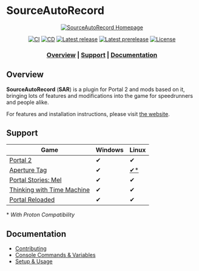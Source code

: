 # SourceAutoRecord

<div align="center">

[![SourceAutoRecord Homepage](docs/web/img/sar_logo.webp)](https://sar.portal2.sr/)

</div>

<div align="center">

[![CI](https://github.com/p2sr/SourceAutoRecord/workflows/CI/badge.svg)](https://github.com/p2sr/SourceAutoRecord/actions?query=workflow%3ACI+branch%3Amaster)
[![CD](https://github.com/p2sr/SourceAutoRecord/workflows/CD/badge.svg)](https://github.com/p2sr/SourceAutoRecord/actions?query=workflow%3ACD+branch%3Amaster)
[![Latest release](https://img.shields.io/github/v/release/p2sr/SourceAutoRecord?label=latest%20release)](https://github.com/p2sr/SourceAutoRecord/releases/latest)
[![Latest prerelease](https://img.shields.io/github/v/release/p2sr/SourceAutoRecord?label=latest%20pre-release&include_prereleases)](https://github.com/p2sr/SourceAutoRecord/releases)
[![License](https://img.shields.io/github/license/p2sr/SourceAutoRecord)](https://github.com/p2sr/SourceAutoRecord/blob/master/LICENSE)

</div>

<div align="center">

### [Overview](#overview) | [Support](#support) | [Documentation](#documentation)

</div>

## Overview

**SourceAutoRecord** (**SAR**) is a plugin for Portal 2 and mods based on it, bringing lots of features and modifications
into the game for speedrunners and people alike.

For features and installation instructions, please visit [the website].

[the website]: https://sar.portal2.sr/

## Support

| Game                                                                    | Windows | Linux |
|-------------------------------------------------------------------------|---------|-------|
| [Portal 2](https://store.steampowered.com/app/620)                      | ✔       | ✔     |
| [Aperture Tag](https://store.steampowered.com/app/280740)               | ✔       | [✔*](https://wiki.portal2.sr/Aperture_Tag#Linux) |
| [Portal Stories: Mel](https://store.steampowered.com/app/317400)        | ✔       | ✔     |
| [Thinking with Time Machine](https://store.steampowered.com/app/286080) | ✔       | ✔     |
| [Portal Reloaded](https://store.steampowered.com/app/1255980)           | ✔       | ✔     |

\* *With Proton Compatibility*

## Documentation

- [Contributing](docs/contributing.md)
- [Console Commands & Variables](docs/cvars.md)
- [Setup & Usage](https://wiki.portal2.sr/SAR)

